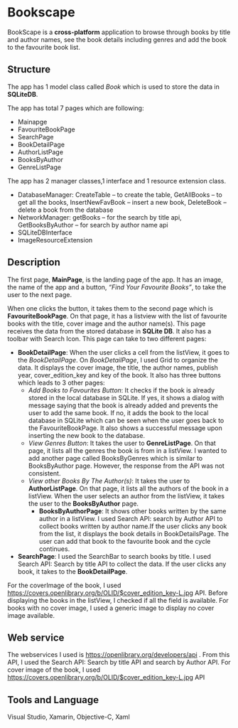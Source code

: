 # Bookscape
BookScape is a **cross-platform** application to browse through books by title and author names, see the book details including genres and add the book to the favourite book list. 

## Structure
The app has 1 model class called *Book* which is used to store the data in **SQLiteDB**.

The app has total 7 pages which are following:
- Mainapge
- FavouriteBookPage
- SearchPage
- BookDetailPage
- AuthorListPage
- BooksByAuthor
- GenreListPage

The app has 2 manager classes,1 interface and 1 resource extension class.
- DatabaseManager: CreateTable – to create the table, GetAllBooks – to get all the books, InsertNewFavBook – insert a new book, DeleteBook – delete a book from the database 
- NetworkManager: getBooks – for the search by title api, GetBooksByAuthor – for search by author name api
- SQLiteDBInterface
- ImageResourceExtension

## Description 
The first page, **MainPage**, is the landing page of the app. It has an image, the name of the app and a button, *“Find Your Favourite Books”*, to take the user to the next page. 

When one clicks the button, it takes them to the second page which is **FavouriteBookPage**. On that page, it has a listview with the list of favourite books with the title, cover image and the author name(s). This page receives the data from the stored database in **SQLite DB**. 
It also has a toolbar with Search Icon. This page can take to two different pages:
-	**BookDetailPage**: When the user clicks a cell from the listView, it goes to the *BookDetailPage*. On *BookDetailPage*, I used Grid to organize the data. It displays the cover image, the title, the author names, publish year, cover_edition_key and key of the book. It also has three buttons which leads to 3 other pages:
    - *Add Books to Favourites Button*: It checks if the book is already stored in the local database in SQLite. If yes, it shows a dialog with message saying that the book is already added and prevents the user to add the same book. If no, it adds the book to the local database in SQLite which can be seen when the user goes back to the FavouriteBookPage. It also shows a successful message upon inserting the new book to the database.
    - *View Genres Button*: It takes the user to **GenreListPage**. On that page, it lists all the genres the book is from in a listView. I wanted to add another page called BooksByGenres which is similar to BooksByAuthor page. However, the response from the API was not consistent.
    - *View other Books By The Author(s)*: It takes the user to **AuthorListPage**. On that page, it lists all the authors of the book in a listView. When the user selects an author from the listView, it takes the user to the **BooksByAuthor** page.
       - **BooksByAuthorPage**: It shows other books written by the same author in a listView. I used Search API: search by Author API to collect books written by author name.If the user clicks any book from the list, it displays the book details in BookDetailsPage. The user can add that book to the favourite book and the cycle continues. 
-	**SearchPage**:  I used the SearchBar to search books by title. I used Search API: Search by title API to collect the data. If the user clicks any book, it takes to the **BookDetailPage**. 

For the coverImage of the book, I used https://covers.openlibrary.org/b/OLID/$cover_edition_key-L.jpg API. Before displaying the books in the listView, I checked if all the field is available. For books with no cover image, I used a generic image to display no cover image available. 


## Web service
The webservices I used is https://openlibrary.org/developers/api . From this API, I used the Search API: Search by title API and search by Author API. For cover image of the book, I used https://covers.openlibrary.org/b/OLID/$cover_edition_key-L.jpg API

## Tools and Language
Visual Studio, Xamarin, Objective-C, Xaml
